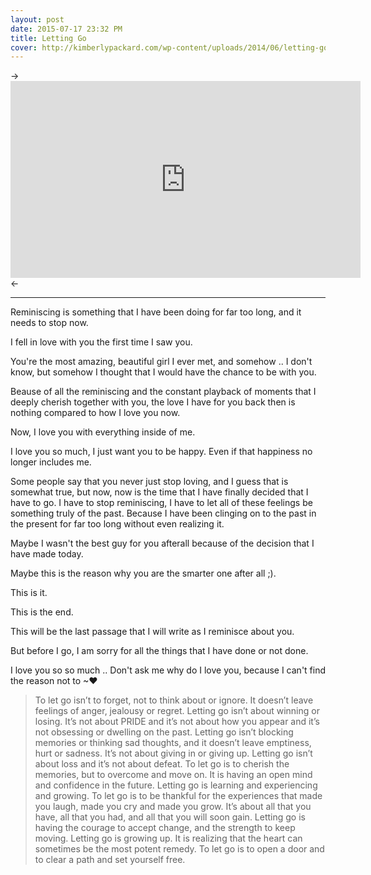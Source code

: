 ```yaml
---
layout: post
date: 2015-07-17 23:32 PM
title: Letting Go
cover: http://kimberlypackard.com/wp-content/uploads/2014/06/letting-go.jpg
---
```


-> <iframe width="560" height="315" src="https://www.youtube.com/embed/DmkNbMksREc" frameborder="0" allowfullscreen></iframe> <-
___


Reminiscing is something that I have been doing for far too long, and it needs to stop now.

I fell in love with you the first time I saw you.

You're the most amazing, beautiful girl I ever met, and somehow .. I don't know, but somehow I thought that I would have the chance to be with you.

Beause of all the reminiscing and the constant playback of moments that I deeply cherish together with you, the love I have for you back then is nothing compared to how I love you now.

Now, I love you with everything inside of me. 

I love you so much, I just want you to be happy. Even if that happiness no longer includes me. 

Some people say that you never just stop loving, and I guess that is somewhat true, but now, now is the time that I have finally decided that I have to go. I have to stop reminiscing, I have to let all of these feelings be something truly of the past. Because I have been clinging on to the past in the present for far too long without even realizing it. 



Maybe I wasn't the best guy for you afterall because of the decision that I have made today. 

Maybe this is the reason why you are the smarter one after all ;).


This is it.

This is the end.

This will be the last passage that I will write as I reminisce about you.

But before I go, I am sorry for all the things that I have done or not done.

I love you so so much ..  Don't ask me why do I love you, because I can't find the reason not to ~♥

>To let go isn’t to forget, not to think about or ignore. It doesn’t leave feelings of anger, jealousy or regret. Letting go isn’t about winning or losing. It’s not about PRIDE and it’s not about how you appear and it’s not obsessing or dwelling on the past. Letting go isn’t blocking memories or thinking sad thoughts, and it doesn’t leave emptiness, hurt or sadness. It’s not about giving in or giving up. Letting go isn’t about loss and it’s not about defeat. To let go is to cherish the memories, but to overcome and move on. It is having an open mind and confidence in the future. Letting go is learning and experiencing and growing. To let go is to be thankful for the experiences that made you laugh, made you cry and made you grow. It’s about all that you have, all that you had, and all that you will soon gain. Letting go is having the courage to accept change, and the strength to keep moving. Letting go is growing up. It is realizing that the heart can sometimes be the most potent remedy. To let go is to open a door and to clear a path and set yourself free.


